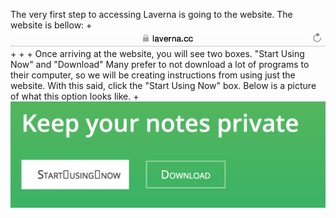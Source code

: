 The very first step to accessing Laverna is going to the website. The website is bellow:
+
![insert picture](assets/2.png)
+
+
+
Once arriving at the website, you will see two boxes. "Start Using Now" and "Download" Many prefer to not download a lot of programs to their computer, so we will be creating instructions from using just the website. With this said, click the "Start Using Now" box. Below is a picture of what this option looks like.
+
![insert picture](assets/1.png)
